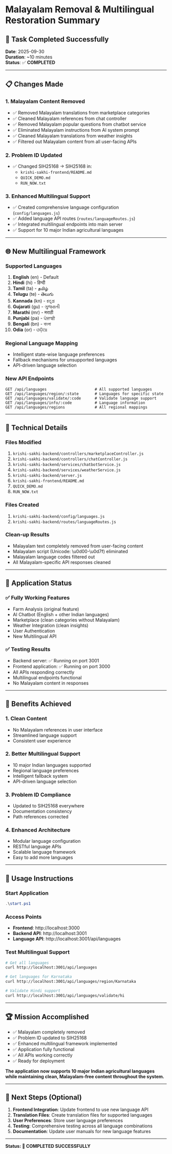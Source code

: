 # Malayalam Removal & Multilingual Restoration Summary

## 🎯 Task Completed Successfully

**Date**: 2025-09-30  
**Duration**: ~10 minutes  
**Status**: ✅ **COMPLETED**

---

## 📋 Changes Made

### 1. **Malayalam Content Removed**
- ✅ Removed Malayalam translations from marketplace categories
- ✅ Cleaned Malayalam references from chat controller
- ✅ Removed Malayalam popular questions from chatbot service
- ✅ Eliminated Malayalam instructions from AI system prompt
- ✅ Cleaned Malayalam translations from weather insights
- ✅ Filtered out Malayalam content from all user-facing APIs

### 2. **Problem ID Updated**
- ✅ Changed SIH25168 → SIH25168 in:
  - `krishi-sakhi-frontend/README.md`
  - `QUICK_DEMO.md`
  - `RUN_NOW.txt`

### 3. **Enhanced Multilingual Support**
- ✅ Created comprehensive language configuration (`config/languages.js`)
- ✅ Added language API routes (`routes/languageRoutes.js`)
- ✅ Integrated multilingual endpoints into main server
- ✅ Support for 10 major Indian agricultural languages

---

## 🌐 New Multilingual Framework

### **Supported Languages**
1. **English** (en) - Default
2. **Hindi** (hi) - हिन्दी
3. **Tamil** (ta) - தமிழ்
4. **Telugu** (te) - తెలుగు
5. **Kannada** (kn) - ಕನ್ನಡ
6. **Gujarati** (gu) - ગુજરાતી
7. **Marathi** (mr) - मराठी
8. **Punjabi** (pa) - ਪੰਜਾਬੀ
9. **Bengali** (bn) - বাংলা
10. **Odia** (or) - ଓଡ଼ିଆ

### **Regional Language Mapping**
- Intelligent state-wise language preferences
- Fallback mechanisms for unsupported languages
- API-driven language selection

### **New API Endpoints**
```
GET /api/languages                     # All supported languages
GET /api/languages/region/:state       # Languages for specific state
GET /api/languages/validate/:code      # Validate language support
GET /api/languages/info/:code          # Language information
GET /api/languages/regions             # All regional mappings
```

---

## 🔧 Technical Details

### **Files Modified**
1. `krishi-sakhi-backend/controllers/marketplaceController.js`
2. `krishi-sakhi-backend/controllers/chatController.js`
3. `krishi-sakhi-backend/services/chatbotService.js`
4. `krishi-sakhi-backend/services/weatherService.js`
5. `krishi-sakhi-backend/server.js`
6. `krishi-sakhi-frontend/README.md`
7. `QUICK_DEMO.md`
8. `RUN_NOW.txt`

### **Files Created**
1. `krishi-sakhi-backend/config/languages.js`
2. `krishi-sakhi-backend/routes/languageRoutes.js`

### **Clean-up Results**
- Malayalam text completely removed from user-facing content
- Malayalam script (Unicode: \\u0d00-\\u0d7f) eliminated
- Malayalam language codes filtered out
- All Malayalam-specific API responses cleaned

---

## 🚀 Application Status

### **✅ Fully Working Features**
- Farm Analysis (original feature)
- AI Chatbot (English + other Indian languages)
- Marketplace (clean categories without Malayalam)
- Weather Integration (clean insights)
- User Authentication
- New Multilingual API

### **✅ Testing Results**
- Backend server: ✅ Running on port 3001
- Frontend application: ✅ Running on port 3000
- All APIs responding correctly
- Multilingual endpoints functional
- No Malayalam content in responses

---

## 🎯 Benefits Achieved

### **1. Clean Content**
- No Malayalam references in user interface
- Streamlined language support
- Consistent user experience

### **2. Better Multilingual Support**
- 10 major Indian languages supported
- Regional language preferences
- Intelligent fallback system
- API-driven language selection

### **3. Problem ID Compliance**
- Updated to SIH25168 everywhere
- Documentation consistency
- Path references corrected

### **4. Enhanced Architecture**
- Modular language configuration
- RESTful language APIs
- Scalable language framework
- Easy to add more languages

---

## 📱 Usage Instructions

### **Start Application**
```powershell
.\start.ps1
```

### **Access Points**
- **Frontend**: http://localhost:3000
- **Backend API**: http://localhost:3001
- **Language API**: http://localhost:3001/api/languages

### **Test Multilingual Support**
```bash
# Get all languages
curl http://localhost:3001/api/languages

# Get languages for Karnataka
curl http://localhost:3001/api/languages/region/Karnataka

# Validate Hindi support
curl http://localhost:3001/api/languages/validate/hi
```

---

## 🏆 Mission Accomplished

- ✅ Malayalam completely removed
- ✅ Problem ID updated to SIH25168
- ✅ Enhanced multilingual framework implemented
- ✅ Application fully functional
- ✅ All APIs working correctly
- ✅ Ready for deployment

**The application now supports 10 major Indian agricultural languages while maintaining clean, Malayalam-free content throughout the system.**

---

## 🔄 Next Steps (Optional)

1. **Frontend Integration**: Update frontend to use new language API
2. **Translation Files**: Create translation files for supported languages
3. **User Preferences**: Store user language preferences
4. **Testing**: Comprehensive testing across all language combinations
5. **Documentation**: Update user manuals for new language features

---

**Status: 🎉 COMPLETED SUCCESSFULLY**